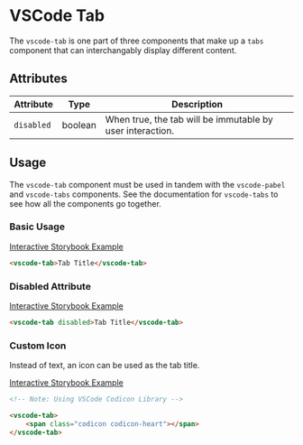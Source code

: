 # VSCode Tab

The `vscode-tab` is one part of three components that make up a `tabs` component that can interchangably display different content.

## Attributes

| Attribute  | Type    | Description                                               |
| ---------- | ------- | --------------------------------------------------------- |
| `disabled` | boolean | When true, the tab will be immutable by user interaction. |

## Usage

The `vscode-tab` component must be used in tandem with the `vscode-pabel` and `vscode-tabs` components. See the documentation for `vscode-tabs` to see how all the components go together.

### Basic Usage

[Interactive Storybook Example](https://mttallac.azurewebsites.net/?path=/story/library-tabs--default)

```html
<vscode-tab>Tab Title</vscode-tab>
```

### Disabled Attribute

[Interactive Storybook Example](https://mttallac.azurewebsites.net/?path=/story/library-tabs--with-disabled)

```html
<vscode-tab disabled>Tab Title</vscode-tab>
```

### Custom Icon

Instead of text, an icon can be used as the tab title.

[Interactive Storybook Example](https://mttallac.azurewebsites.net/?path=/story/library-tabs--with-custom-tab-icons)

```html
<!-- Note: Using VSCode Codicon Library -->

<vscode-tab>
	<span class="codicon codicon-heart"></span>
</vscode-tab>
```
